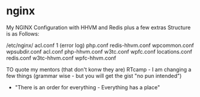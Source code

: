 # nginx
My NGINX Configuration with HHVM and Redis plus a few extras
Structure is as Follows:

/etc/nginx/
acl.conf
1 (error log)		php.conf       redis-hhvm.conf	wpcommon.conf	wpsubdir.conf
acl.conf	php-hhvm.conf        w3tc.conf	    wpfc.conf
locations.conf	redis.conf     w3tc-hhvm.conf	wpfc-hhvm.conf

TO quote my mentors (that don't konw they are) RTcamp - I am changing a few things (grammar wise - but you will get the gist "no pun intended")

- "There is an order for everything - Everything has a place"

